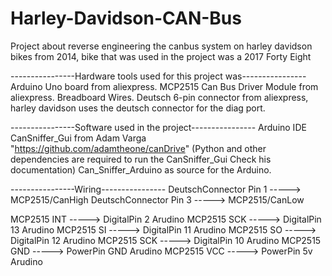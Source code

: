 # Harley-Davidson-CAN-Bus


Project about reverse engineering the canbus system on harley davidson bikes from 2014, bike that was used in the project was a 2017 Forty Eight


----------------Hardware tools used for this project was----------------
Arduino Uno board from aliexpress.
MCP2515 Can Bus Driver Module from aliexpress.
Breadboard Wires.
Deutsch 6-pin connector from aliexpress, harley davidson uses the deutsch connector for the diag port.


----------------Software used in the project----------------
Arduino IDE
CanSniffer_Gui from Adam Varga "https://github.com/adamtheone/canDrive" (Python and other dependencies are required to run the CanSniffer_Gui Check his documentation)
Can_Sniffer_Arduino as source for the Arduino.



----------------Wiring----------------
DeutschConnector Pin 1 -----> MCP2515/CanHigh
DeutschConnector Pin 3 -----> MCP2515/CanLow


MCP2515 INT -----> DigitalPin 2 Arudino
MCP2515 SCK -----> DigitalPin 13 Arudino
MCP2515 SI -----> DigitalPin 11 Arudino
MCP2515 SO -----> DigitalPin 12 Arudino
MCP2515 SCK -----> DigitalPin 10 Arudino
MCP2515 GND -----> PowerPin GND Arudino
MCP2515 VCC -----> PowerPin 5v Arudino
